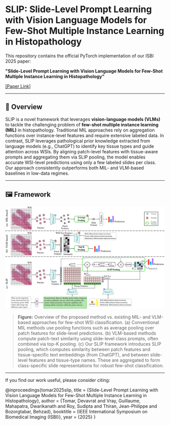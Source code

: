 # SLIP: Slide-Level Prompt Learning with Vision Language Models for Few-Shot Multiple Instance Learning in Histopathology

This repository contains the official PyTorch implementation of our ISBI 2025 paper:

**"Slide-Level Prompt Learning with Vision Language Models for Few-Shot Multiple Instance Learning in Histopathology"**

[[Paper Link]](https://arxiv.org/abs/XXXX.XXXXX) 

---

## 🧠 Overview

SLIP is a novel framework that leverages **vision-language models (VLMs)** to tackle the challenging problem of **few-shot multiple instance learning (MIL)** in histopathology. Traditional MIL approaches rely on aggregation functions over instance-level features and require extensive labeled data. In contrast, SLIP leverages pathological prior knowledge extracted from language models (e.g., ChatGPT) to identify key tissue types and guide attention across WSIs. By aligning patch-level features with tissue-aware prompts and aggregating them via SLIP pooling, the model enables accurate WSI-level predictions using only a few labeled slides per class. Our approach consistently outperforms both MIL- and VLM-based baselines in low-data regimes.

---

## 🖼️ Framework

<p align="center">
  <img src="assets/slip_framework.png" alt="SLIP Framework" width="800"/>
</p>

> **Figure:** Overview of the proposed method vs. existing MIL- and VLM-based approaches for few-shot WSI classification.
(a) Conventional MIL methods use pooling functions such as average pooling over patch features for slide-level predictions.
(b) VLM-based methods compute patch-text similarity using slide-level class prompts, often combined via top-K pooling.
(c) Our SLIP framework introduces SLIP pooling, which computes similarity between patch features and tissue-specific text embeddings (from ChatGPT), and between slide-level features and tissue-type names. These are aggregated to form class-specific slide representations for robust few-shot classification.

---
If you find our work useful, please consider citing:

@inproceedings{tomar2025slip,
  title     = {Slide-Level Prompt Learning with Vision Language Models for Few-Shot Multiple Instance Learning in Histopathology},
  author    = {Tomar, Devavrat and Vray, Guillaume, Mahapatra, Dwarikanath and Roy, Sudipta and Thiran, Jean-Philippe and Bozorgtabar, Behzad},
  booktitle = {IEEE International Symposium on Biomedical Imaging (ISBI)},
  year      = {2025}
}




